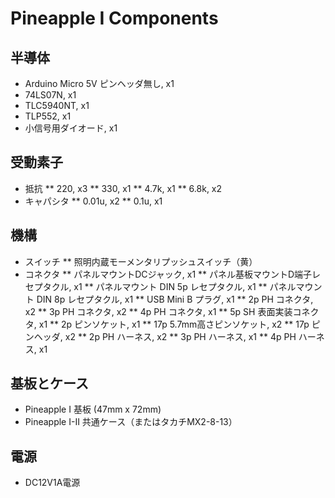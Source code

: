 # Pineapple I Components

## 半導体

* Arduino Micro 5V ピンヘッダ無し, x1
* 74LS07N, x1
* TLC5940NT, x1
* TLP552, x1
* 小信号用ダイオード, x1

## 受動素子

* 抵抗
** 220, x3
** 330, x1
** 4.7k, x1
** 6.8k, x2
* キャパシタ
** 0.01u, x2
** 0.1u, x1

## 機構

* スイッチ
** 照明内蔵モーメンタリプッシュスイッチ（黄）
* コネクタ
** パネルマウントDCジャック, x1
** パネル基板マウントD端子レセプタクル, x1
** パネルマウント DIN 5p レセプタクル, x1
** パネルマウント DIN 8p レセプタクル, x1
** USB Mini B プラグ, x1
** 2p PH コネクタ, x2
** 3p PH コネクタ, x2
** 4p PH コネクタ, x1
** 5p SH 表面実装コネクタ, x1
** 2p ピンソケット, x1
** 17p 5.7mm高さピンソケット, x2
** 17p ピンヘッダ, x2
** 2p PH ハーネス, x2
** 3p PH ハーネス, x1
** 4p PH ハーネス, x1

## 基板とケース

* Pineapple I 基板 (47mm x 72mm)
* Pineapple I-II 共通ケース（またはタカチMX2-8-13）

## 電源

* DC12V1A電源
